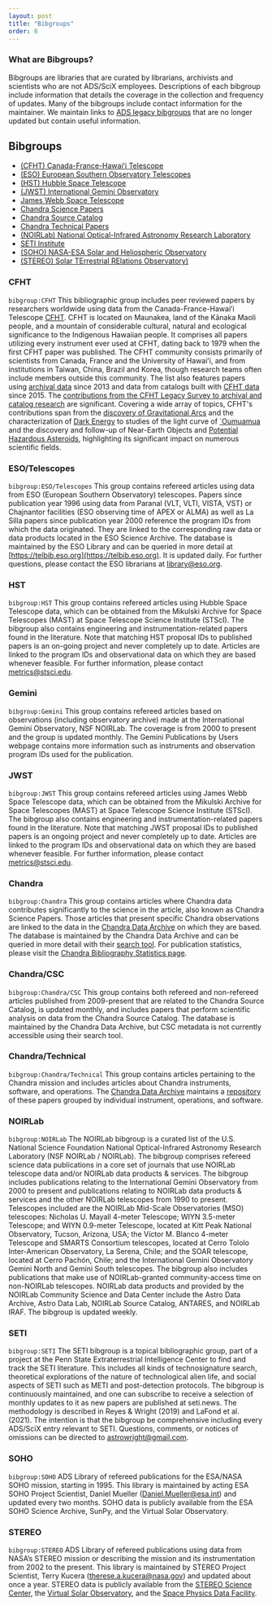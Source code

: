 ```yaml
---
layout: post
title: "Bibgroups"
order: 8
---
```


### What are Bibgroups? 
Bibgroups are libraries that are curated by librarians, archivists and scientists who are not ADS/SciX employees. Descriptions of each bibgroup include information that details the coverage in the collection and frequency of updates.  Many of the bibgroups include contact information for the maintainer. We maintain links to [ADS legacy bibgroups](https://ui.adsabs.harvard.edu/help/legacy/#ads-legacy-bibgroups) that are no longer updated but contain useful information.

## Bibgroups
- [(CFHT) Canada-France-Hawaiʻi Telescope](#CHFT)
- [(ESO) European Southern Observatory Telescopes](#ESO/Telescopes)
- [(HST) Hubble Space Telescope](#HST)
- [(JWST) International Gemini Observatory](#Gemini)
- [James Webb Space Telescope](#JWST)
- [Chandra Science Papers](#Chandra)
- [Chandra Source Catalog](#Chandra/CSC)
- [Chandra Technical Papers](#Chandra/Technical)
- [(NOIRLab) National Optical-Infrared Astronomy Research Laboratory](#NOIRLab)
- [SETI Institute](#SETI)
- [(SOHO) NASA-ESA Solar and Heliospheric Observatory](#SOHO)
- [(STEREO) Solar TErrestrial RElations Observatory)](#STEREO)

### CFHT
`bibgroup:CFHT`  This bibliographic group includes peer reviewed papers by researchers worldwide using data from the Canada-France-Hawaiʻi Telescope [CFHT](https://www.cfht.hawaii.edu). CFHT is located on Maunakea, land of the Kānaka Maoli people, and a mountain of considerable cultural, natural and ecological significance to the Indigenous Hawaiian people. It comprises all papers utilizing every instrument ever used at CFHT, dating back to 1979 when the first CFHT paper was published. The CFHT community consists primarily of scientists from Canada, France and the University of Hawaiʻi, and from institutions in Taiwan, China, Brazil and Korea, though research teams often include members outside this community. The list also features papers using [archival data](https://ui.adsabs.harvard.edu/public-libraries/Ck5RwFaJQJqCwTq6huHbNQ) since 2013 and data from catalogs built with [CFHT data](https://ui.adsabs.harvard.edu/public-libraries/kazCveSzRg6JWsyW469QiA) since 2015. The [contributions from the CFHT Legacy Survey to archival and catalog research](https://ui.adsabs.harvard.edu/public-libraries/qNA7baMyTf2qbhZ5cYDlgg) are significant. Covering a wide array of topics, CFHT's contributions span from the [discovery of Gravitational Arcs](https://articles.adsabs.harvard.edu/pdf/1987A%26A...172L..14S) and the characterization of [Dark Energy](https://www.aanda.org/articles/aa/pdf/2006/07/aa4185-05.pdf) to studies of the light curve of [`Oumuamua](https://www.nature.com/articles/nature25020) and the discovery and follow-up of Near-Earth Objects and [Potential Hazardous Asteroids](https://www.minorplanetcenter.net/media/newsletters/MPC_Newsletter_Dec2023.pdf), highlighting its significant impact on numerous scientific fields.

### ESO/Telescopes
`bibgroup:ESO/Telescopes`  This group contains refereed articles using data from ESO (European Southern Observatory) telescopes. Papers since publication year 1996 using data from Paranal (VLT, VLTI, VISTA, VST) or Chajnantor facilities (ESO observing time of APEX or ALMA) as well as La Silla papers since publication year 2000 reference the program IDs from which the data originated. They are linked to the corresponding raw data or data products located in the ESO Science Archive. The database is maintained by the ESO Library and can be queried in more detail at [https://telbib.eso.org](https://telbib.eso.org). It is updated daily. For further questions, please contact the ESO librarians at <library@eso.org>.

### HST
`bibgroup:HST`  This group contains refereed articles using Hubble Space Telescope data, which can be obtained from the Mikulski Archive for Space Telescopes (MAST) at Space Telescope Science Institute (STScI). The bibgroup also contains engineering and instrumentation-related papers found in the literature. Note that matching HST proposal IDs to published papers is an on-going project and never completely up to date. Articles are linked to the program IDs and observational data on which they are based whenever feasible. For further information, please contact <metrics@stsci.edu>.

### Gemini
`bibgroup:Gemini`  This group contains refereed articles based on observations (including observatory archive) made at the International Gemini Observatory, NSF NOIRLab. The coverage is from 2000 to present and the group is updated monthly. The Gemini Publications by Users webpage contains more information such as instruments and observation program IDs used for the publication.

### JWST
`bibgroup:JWST`  This group contains refereed articles using James Webb Space Telescope data, which can be obtained from the Mikulski Archive for Space Telescopes (MAST) at Space Telescope Science Institute (STScI). The bibgroup also contains engineering and instrumentation-related papers found in the literature. Note that matching JWST proposal IDs to published papers is an ongoing project and never completely up to date. Articles are linked to the program IDs and observational data on which they are based whenever feasible. For further information, please contact <metrics@stsci.edu>.

### Chandra
`bibgroup:Chandra`  This group contains articles where Chandra data contributes significantly to the science in the article, also known as Chandra Science Papers. Those articles that present specific Chandra observations are linked to the data in the [Chandra Data Archive](https://cxc.cfa.harvard.edu/cda) on which they are based. The database is maintained by the Chandra Data Archive and can be queried in more detail with their [search tool](https://cxc.harvard.edu/cgi-gen/cda/bibliography). For publication statistics, please visit the [Chandra Bibliography Statistics page](https://cxc.harvard.edu/cda/bibstats/bibstats.html). 

### Chandra/CSC
`bibgroup:Chandra/CSC`  This group contains both refereed and non-refereed articles published from 2009-present that are related to the Chandra Source Catalog, is updated monthly, and includes papers that perform scientific analysis on data from the Chandra Source Catalog. The database is maintained by the Chandra Data Archive, but CSC metadata is not currently accessible using their search tool.

### Chandra/Technical
`bibgroup:Chandra/Technical`  This group contains articles pertaining to the Chandra mission and includes articles about Chandra instruments, software, and operations. The [Chandra Data Archive](https://cxc.cfa.harvard.edu/cda) maintains a [repository](https://cxc.harvard.edu/cda/cxo_papers/cxo_papers.html) of these papers grouped by individual instrument, operations, and software.

### NOIRLab 
`bibgroup:NOIRLab`  The NOIRLab bibgroup is a curated list of the U.S. National Science Foundation National Optical-Infrared Astronomy Research Laboratory (NSF NOIRLab / NOIRLab). The bibgroup comprises refereed science data publications in a core set of journals that use NOIRLab telescope data and/or NOIRLab data products & services. The bibgroup includes publications relating to the International Gemini Observatory from 2000 to present and publications relating to NOIRLab data products & services and the other NOIRLab telescopes from 1990 to present. Telescopes included are the NOIRLab Mid-Scale Observatories (MSO) telescopes: Nicholas U. Mayall 4-meter Telescope; WIYN 3.5-meter Telescope; and WIYN 0.9-meter Telescope, located at Kitt Peak National Observatory, Tucson, Arizona, USA; the Víctor M. Blanco 4-meter Telescope and SMARTS Consortium telescopes, located at Cerro Tololo Inter-American Observatory, La Serena, Chile; and the SOAR telescope, located at Cerro Pachón, Chile; and the International Gemini Observatory Gemini North and Gemini South telescopes. The bibgroup also includes publications that make use of NOIRLab-granted community-access time on non-NOIRLab telescopes. NOIRLab data products and provided by the NOIRLab Community Science and Data Center include the Astro Data Archive, Astro Data Lab, NOIRLab Source Catalog, ANTARES, and NOIRLab IRAF. The bibgroup is updated weekly.

### SETI
`bibgroup:SETI`  The SETI bibgroup is a topical bibliographic group, part of a project at the Penn State Extraterrestrial Intelligence Center to find and track the SETI literature. This includes all kinds of technosignature search, theoretical explorations of the nature of technological alien life, and social aspects of SETI such as METI and post-detection protocols.  The bibgroup is continuously maintained, and one can subscribe to receive a selection of monthly updates to it as new papers are published at seti.news.  The methodology is described in Reyes & Wright (2019) and LaFond et al. (2021). The intention is that the bibgroup be comprehensive including every ADS/SciX entry relevant to SETI. Questions, comments, or notices of omissions can be directed to <astrowright@gmail.com>.

### SOHO
`bibgroup:SOHO`  ADS Library of refereed publications for the ESA/NASA SOHO mission, starting in 1995. This library is maintained by acting ESA SOHO Project Scientist, Daniel Mueller (<Daniel.Mueller@esa.int>) and updated every two months. SOHO data is publicly available from the ESA SOHO Science Archive, SunPy, and the Virtual Solar Observatory.

### STEREO
`bibgroup:STEREO`  ADS Library of refereed publications using data from NASA’s STEREO mission or describing the mission and its instrumentation from 2002 to the present. This library is maintained by STEREO Project Scientist, Terry Kucera (<therese.a.kucera@nasa.gov>) and updated about once a year. STEREO data is publicly available from the [STEREO Science Center](https://stereo-ssc.nascom.nasa.gov/), the [Virtual Solar Observatory](https://sdac.virtualsolar.org/cgi/search), and the [Space Physics Data Facility](https://spdf.gsfc.nasa.gov/).



